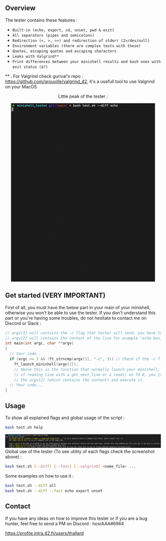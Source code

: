 ## Overview

The tester contains these features :
- ``Built-in (echo, export, cd, unset, pwd & exit)``
- ``All separators (pipes and semicolons)``
- ``Redirection (<, >, >>) and redirection of stderr (2>/dev/null)``
- ``Environment variables (there are complex tests with these)``
- ``Quotes, escaping quotes and escaping characters``
- ``Leaks with Valgrind**``
- ``Print differences between your minishell results and bash ones with exit status ($?)``

** : For Valgrind check gurival's repo : https://github.com/grouville/valgrind_42, it's a usefull tool to use Valgrind on your MacOS.
<p align="center">Little peak of the tester :</p>
<p align="center">
  <img src="tmp/preview.gif" alt="animated" />
</p>

## Get started (VERY IMPORTANT)
First of all, you must have the below part in your main of your minishell, otherwise you won't be able to use the tester.
If you don't understand this part or you're having some troubles, do not hesitate to contact me on Discord or Slack :
```cpp
// argv[3] will contains the -c flag that tester will send, you have to check it
// argv[2] will contains the content of the line for example "echo bonjour ; ls -la" 
int main(int argc, char **argv)
{
  // Your code...
  if (argc >= 3 && !ft_strncmp(argv[1], "-c", 3)) // Check if the -c flag is enabled
    ft_launch_minishell(argv[2]);
    // Above this is the function that normally launch your minishell, instead 
    // of reading line with a get_next_line or a read() on fd 0, you just have to get
    // the argv[2] (which contains the content) and execute it.
  // Your code...
}
```

## Usage

To show all explained flags and global usage of the script :
```bash
bash test.sh help 
```
![](tmp/help.png)
Global use of the tester (To see utility of each flags check the screenshot above) :
```bash
bash test.sh [--diff] [--fast] [--valgrind] <name_file> ...
```
Some examples on how to use it :
```bash
bash test.sh --diff all
bash test.sh --diff --fast echo export unset
```

## Contact
If you have any ideas on how to improve this tester or if you are a bug hunter, feel free to send a PM on Discord : hosrAAA#6964

https://profile.intra.42.fr/users/thallard
